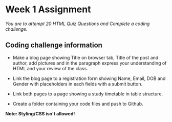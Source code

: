 # Week 1 Assignment

*You are to attempt 20 HTML Quiz Questions and Complete a coding challenge.* 


## Coding challenge information

- Make a blog page showing Title on browser tab, Title of the post and author, add pictures and in the paragraph express your understanding of HTML and your review of the class.

- Link the blog page to a registration form showing Name, Email, DOB and Gender with placeholders in each fields with a submit button.
- Link both pages to a page showing a study timetable in table structure.

- Create a folder containing your code files and push to Github.


**Note: Styling/CSS isn't allowed!**